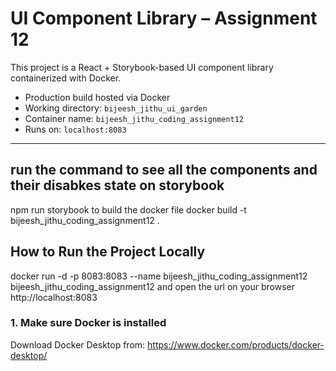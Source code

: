 # UI Component Library – Assignment 12

This project is a React + Storybook-based UI component library containerized with Docker.



- Production build hosted via Docker
- Working directory: `bijeesh_jithu_ui_garden`
- Container name: `bijeesh_jithu_coding_assignment12`
- Runs on: `localhost:8083`

---
## run the command to see all the components and their disabkes state on storybook
npm run storybook
to build the docker file
docker build -t bijeesh_jithu_coding_assignment12 .


##  How to Run the Project Locally
docker run -d -p 8083:8083 --name bijeesh_jithu_coding_assignment12 bijeesh_jithu_coding_assignment12
and open the url on your browser
http://localhost:8083



### 1. Make sure Docker is installed
Download Docker Desktop from: https://www.docker.com/products/docker-desktop/


